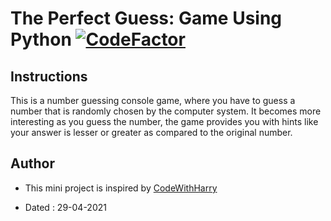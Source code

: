 # The Perfect Guess: Game Using Python [![CodeFactor](https://www.codefactor.io/repository/github/googoldkhan/the-perfect-guess/badge/main)](https://www.codefactor.io/repository/github/googoldkhan/the-perfect-guess/overview/main)

## Instructions
This is a number guessing console game, where you have to guess a number that is randomly chosen by the computer system. It becomes more interesting as you guess the number, the game provides you with hints like your answer is lesser or greater as compared to the original number.

## Author

- This mini project is inspired by [CodeWithHarry](https://youtu.be/gfDE2a7MKjA)

- Dated : 29-04-2021
